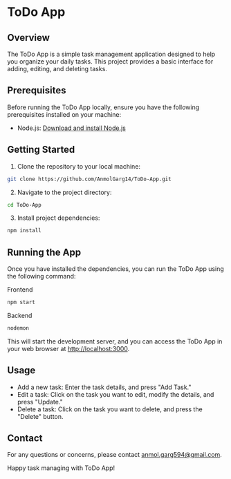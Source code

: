 # ToDo App

## Overview

The ToDo App is a simple task management application designed to help you organize your daily tasks. This project provides a basic interface for adding, editing, and deleting tasks.

## Prerequisites

Before running the ToDo App locally, ensure you have the following prerequisites installed on your machine:

- Node.js: [Download and install Node.js](https://nodejs.org/)

## Getting Started

1. Clone the repository to your local machine:

```bash
git clone https://github.com/AnmolGarg14/ToDo-App.git
```

2. Navigate to the project directory:

```bash
cd ToDo-App
```

3. Install project dependencies:

```bash
npm install
```

## Running the App

Once you have installed the dependencies, you can run the ToDo App using the following command:

Frontend
```bash
npm start
```
Backend
```bash
nodemon
```

This will start the development server, and you can access the ToDo App in your web browser at [http://localhost:3000](http://localhost:3000).

## Usage

- Add a new task: Enter the task details, and press "Add Task."
- Edit a task: Click on the task you want to edit, modify the details, and press "Update."
- Delete a task: Click on the task you want to delete, and press the "Delete" button.

## Contact

For any questions or concerns, please contact anmol.garg594@gmail.com.

Happy task managing with ToDo App!

